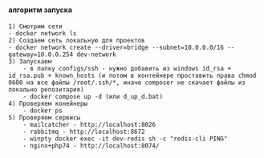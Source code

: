 #### алгоритм запуска
    
    1) Смотрим сети 
	- docker network ls
    2) Создаем сеть локальную для проектов
	- docker network create --driver=bridge --subnet=10.0.0.0/16 --gateway=10.0.0.254 dev-network
	3) Запускаем 
		- в папку configs/ssh - нужно добавить из windows id_rsa + id_rsa.pub + known_hosts (и потом в контейнере проставить права chmod 0600 на все файлы /root/.ssh/*, иначе composer не скачает файлы из локально репозитария)
		- docker compose up -d (или d_up_d.bat)
	4) Проверяем конейнеры
		- docker ps
	5) Проверяем сервисы
		- mailcatcher - http://localhost:8026
		- rabbitmq - http://localhost:8672
		- winpty docker exec -it dev-redis sh -c "redis-cli PING"
		- nginx+php74 - http://localhost:8074/
	